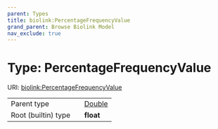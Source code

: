 ```yaml
---
parent: Types
title: biolink:PercentageFrequencyValue
grand_parent: Browse Biolink Model
nav_exclude: true
---
```


# Type: PercentageFrequencyValue




URI: [biolink:PercentageFrequencyValue](https://w3id.org/biolink/vocab/PercentageFrequencyValue)

|  |  |  |
| --- | --- | --- |
| Parent type | | [Double](types/Double.md) |
| Root (builtin) type | | **float** |
